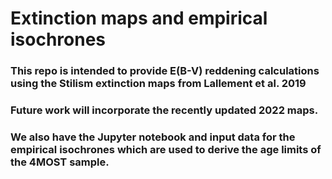 # Extinction maps and empirical isochrones
### This repo is intended to provide E(B-V) reddening calculations using the Stilism extinction maps from Lallement et al. 2019
### Future work will incorporate the recently updated 2022 maps.

### We also have the Jupyter notebook and input data for the empirical isochrones which are used to derive the age limits of the 4MOST sample.
